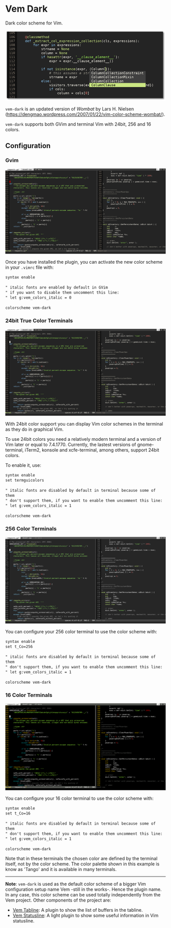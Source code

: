 
Vem Dark
========

Dark color scheme for Vim.

![Vem Dark](screenshots/vem-dark-example.png)

`vem-dark` is an updated version of *Wombat* by Lars H. Nielsen
(https://dengmao.wordpress.com/2007/01/22/vim-color-scheme-wombat/).

`vem-dark` supports both GVim and terminal Vim with 24bit, 256 and 16 colors.

## Configuration

### Gvim

![Vem Dark GUI](screenshots/vem-dark-gui.png)

Once you have installed the plugin, you can activate the new color scheme
in your `.vimrc` file with:
```
syntax enable

" italic fonts are enabled by default in GVim
" if you want to disable them uncomment this line:
" let g:vem_colors_italic = 0

colorscheme vem-dark
```

### 24bit True Color Terminals

![Vem Dark - Teminal 24bit](screenshots/vem-dark-24bit.png)

With 24bit color support you can display Vim color schemes in the terminal
as they do in graphical Vim.

To use 24bit colors you need a relatively modern terminal and a version of Vim
later or equal to 7.4.1770. Currently, the lastest versions of gnome-terminal,
iTerm2, konsole and xcfe-terminal, among others, support 24bit colors.

To enable it, use:
```
syntax enable
set termguicolors

" italic fonts are disabled by default in terminal because some of them
" don't support them, if you want to enable them uncomment this line:
" let g:vem_colors_italic = 1

colorscheme vem-dark
```

### 256 Color Terminals

![Vem Dark - Terminal 256 Colors](screenshots/vem-dark-256.png)

You can configure your 256 color terminal to use the color scheme with:
```
syntax enable
set t_Co=256

" italic fonts are disabled by default in terminal because some of them
" don't support them, if you want to enable them uncomment this line:
" let g:vem_colors_italic = 1

colorscheme vem-dark
```
### 16 Color Terminals

![Vem Dark - Terminal 16 Colors](screenshots/vem-dark-16.png)

You can configure your 16 color terminal to use the color scheme with:
```
syntax enable
set t_Co=16

" italic fonts are disabled by default in terminal because some of them
" don't support them, if you want to enable them uncomment this line:
" let g:vem_colors_italic = 1

colorscheme vem-dark
```
Note that in these terminals the chosen color are defined by the
terminal itself, not by the color scheme. The color palette shown in
this example is know as 'Tango' and it is available in many terminals.

---

**Note**: `vem-dark` is used as the default color scheme of a bigger Vim
configuration setup name Vem -still in the works-. Hence the plugin name. In
any case, this color scheme can be used totally independently from the Vem
project. Other components of the project are:

* [Vem Tabline](https://github.com/pacha/vem-tabline): A plugin to show the
  list of buffers in the tabline.
* [Vem Statusline](https://github.com/pacha/vem-statusline): A light plugin
  to show some useful information in Vim statusline.


